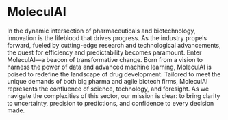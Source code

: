 # MoleculAI

In the dynamic intersection of pharmaceuticals and biotechnology, innovation is the lifeblood that drives progress. As the industry propels forward, fueled by cutting-edge research and technological advancements, the quest for efficiency and predictability becomes paramount. Enter MoleculAI—a beacon of transformative change. Born from a vision to harness the power of data and advanced machine learning, MoleculAI is poised to redefine the landscape of drug development. Tailored to meet the unique demands of both big pharma and agile biotech firms, MoleculAI represents the confluence of science, technology, and foresight. As we navigate the complexities of this sector, our mission is clear: to bring clarity to uncertainty, precision to predictions, and confidence to every decision made.
